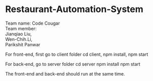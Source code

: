 # Restaurant-Automation-System
Team name: Code Cougar  
Team member:  
   Jianqiao Liu,  
   Wen-Chih.Li,  
   Parikshit Panwar

For front-end, first go to client folder
cd client,
npm install,
npm start

For back-end, go to server folder
cd server
npm install
npm start

The front-end and back-end should run at the same time.
